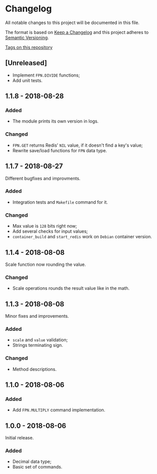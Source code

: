 
# Changelog

All notable changes to this project will be documented in this file.

The format is based on [Keep a Changelog](http://keepachangelog.com/en/1.0.0/)
and this project adheres to [Semantic Versioning](http://semver.org/spec/v2.0.0.html).

[Tags on this repository](https://github.com/infobip/redis-fpn/tags)

## [Unreleased]

- Implement `FPN.DIVIDE` functions;
- Add unit tests.

## **1.1.8** - 2018-08-28

### Added

- The module prints its own version in logs.

### Changed

- `FPN.GET` returns Redis' `NIL` value, if it doesn't find a key's value;
- Rewrite save/load functions for `FPN` data type.

## **1.1.7** - 2018-08-27

Different bugfixes and improvments.

### Added

- Integration tests and `Makefile` command for it.

### Changed

- Max value is `128` bits right now;
- Add several checks for input values;
- `container_build` and `start_redis` work on `Debian` container version.

## **1.1.4** - 2018-08-08

Scale function now rounding the value.

### Changed

- Scale operations rounds the result value like in the math.

## **1.1.3** - 2018-08-08

Minor fixes and improvements.

### Added

- `scale` and `value` validation;
- Strings terminating sign.

### Changed

- Method descriptions.

## **1.1.0** - 2018-08-06

### Added

- Add `FPN.MULTIPLY` command implementation.

## **1.0.0** - 2018-08-06

Initial release.

### Added
- Decimal data type;
- Basic set of commands.
